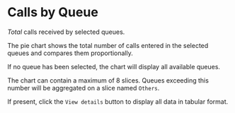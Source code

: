 # Calls by Queue

*Total* calls received by selected queues.

The pie chart shows the total number of calls entered in the selected queues
and compares them proportionally.

If no queue has been selected, the chart will display all available queues.

The chart can contain a maximum of 8 slices. Queues exceeding this number will be 
aggregated on a slice named `Others`.

If present, click the `View details` button to display all data in tabular format.
